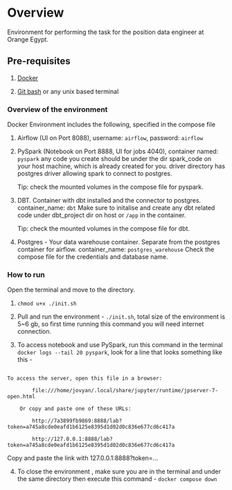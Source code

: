 
# Overview

Environment for performing the task for the position data engineer at Orange Egypt.

## Pre-requisites

1. [Docker](https://www.docker.com/get-started/)

2. [Git bash](https://gitforwindows.org/) or any unix based terminal

### Overview of the environment

Docker Environment includes the following, specified in the compose file

1. Airflow (UI on Port 8088), username: `airflow`, password: `airflow`

2. PySpark (Notebook on Port 8888, UI for jobs 4040), container named: `pyspark`
	any code you create should be under the dir spark_code on your host machine, which is already created for you.
	driver directory has postgres driver allowing spark to connect to postgres.
	
	Tip: check the mounted volumes in the compose file for pyspark.

3. DBT. Container with dbt installed and the connector to postgres. container_name: `dbt`
	Make sure to initalise and create any dbt related code under dbt_project dir on host or `/app` in the container.
	
	Tip: check the mounted volumes in the compose file for dbt.

4. Postgres - Your data warehouse container. Separate from the postgres container for airflow. container_name: `postgres_warehouse`
	Check the compose file for the credentials and database name.

### How to run
  

Open the terminal and move to the directory.

1. `chmod u+x ./init.sh`

2. Pull and run the environment - `./init.sh`, total size of the environment is 5~6 gb, so first time running this command you will need internet connection.

3. To access notebook and use PySpark, run this command in the terminal `docker logs --tail 20 pyspark`, look for a line that looks something like this -

```

To access the server, open this file in a browser:

        file:///home/jovyan/.local/share/jupyter/runtime/jpserver-7-open.html

    Or copy and paste one of these URLs:

        http://7a3899fb9869:8888/lab?token=a745a8cde0eafd1b6125e8395d1d02d0c836e677cd6c417a

        http://127.0.0.1:8888/lab?token=a745a8cde0eafd1b6125e8395d1d02d0c836e677cd6c417a

```

Copy and paste the link with 127.0.0.1:8888?token=...

4. To close the environment , make sure you are in the terminal and under the same directory then execute this command - `docker compose down`